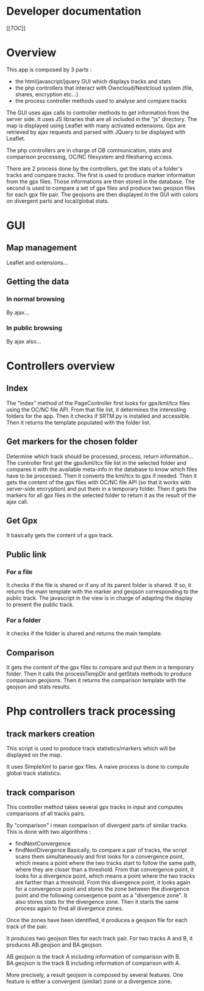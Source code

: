 # Developer documentation

[[_TOC_]]

# Overview

This app is composed by 3 parts :

* the html/javascript/jquery GUI which displays tracks and stats
* the php controllers that interact with Owncloud/Nextcloud system (file, shares, encryption etc...)
* the process controller methods used to analyse and compare tracks

The GUI uses ajax calls to controller methods to get information from the server side. It uses JS libraries that are all included in the "js" directory. The map is displayed using Leaflet with many activated extensions. Gpx are retrieved by ajax requests and parsed with JQuery to be displayed with Leaflet.

The php controllers are in charge of DB communication, stats and comparison processing, OC/NC filesystem and filesharing access.

There are 2 process done by the controllers, get the stats of a folder's tracks and compare tracks. The first is used to produce marker information from the gpx files. Those informations are then stored in the database. The second is used to compare a set of gpx files and produce two geojson files for each gpx file pair. The geojsons are then displayed in the GUI with colors on divergent parts and local/global stats.

# GUI

## Map management

Leaflet and extensions...

## Getting the data

### In normal browsing

By ajax...

### In public browsing

By ajax also...

# Controllers overview

## Index

The "index" method of the PageController first looks for gpx/kml/tcx files using the OC/NC file API. From that file list, it determines the interesting folders for the app. Then it checks if SRTM.py is installed and accessible. Then it returns the template populated with the folder list.

## Get markers for the chosen folder

Determine which track should be processed, process, return information...
The controller first get the gpx/kml/tcx file list in the selected folder and compares it with the available meta-info in the database to know which files have to be processed. Then it converts the kml/tcx to gpx if needed. Then it gets the content of the gpx files with OC/NC file API (so that it works with server-side encryption) and put them in a temporary folder. Then it gets the markers for all gpx files in the selected folder to return it as the result of the ajax call.

## Get Gpx

It basically gets the content of a gpx track.

## Public link

### For a file

It checks if the file is shared or if any of its parent folder is shared. If so, it returns the main template with the marker and geojson corresponding to the public track. The javascript in the view is in charge of adapting the display to present the public track.

### For a folder

It checks if the folder is shared and returns the main template.

## Comparison

It gets the content of the gpx files to compare and put them in a temporary folder. Then it calls the processTempDir and getStats methods to produce comparison geojsons. Then it returns the comparison template with the geojson and stats results.

# Php controllers track processing

## track markers creation

This script is used to produce track statistics/markers which will be displayed on the map.

It uses SimpleXml to parse gpx files. A naive process is done to compute global track statistics.

## track comparison

This controller method takes several gpx tracks in input and computes comparisons of all tracks pairs.

By "comparison" i mean comparison of divergent parts of similar tracks. This is done with two algorithms : 
* findNextConvergence
* findNextDivergence
Basically, to compare a pair of tracks, the script scans them simultaneously and first looks for a convergence point, which means a point where the two tracks start to follow the same path, where they are closer than a threshold. From that convergence point, it looks for a divergence point, which means a point where the two tracks are farther than a threshold. From this divergence point, it looks again for a convergence point and stores the zone between the divergence point and the following convergence point as a "divergence zone". It also stores stats for the divergence zone. Then it starts the same process again to find all divergence zones.

Once the zones have been identified, it produces a geojson file for each track of the pair.

It produces two geojson files for each track pair. For two tracks A and B, it produces AB.geojson and BA.geojson.

AB.geojson is the track A including information of comparison with B.
BA.geojson is the track B including information of comparison with A.

More precisely, a result geojson is composed by several features. One feature is either a convergent (similar) zone or a divergence zone.
